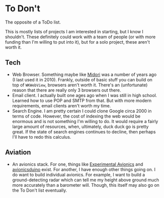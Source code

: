 # To Don't

The opposite of a ToDo list.

This is mostly lists of projects I am interested in starting, but I know I shouldn't. These definitely could work with a team of people (or with more funding than I'm willing to put into it), but for a solo project, these aren't worth it.

## Tech

- Web Browser. Something maybe like [Midori](https://en.wikipedia.org/wiki/Midori_(web_browser)) was a number of years ago (I last used it in 2010). Frankly, outside of basic stuff you can build on top of `WKWebView`, browsers aren't worth it. There's an (unfortunate) reason that there are really only 3 browsers out there.
- Email client. I actually built one ages ago when I was still in high school. Learned how to use POP and SMTP from that. But with more modern requirements, email clients aren't worth my time.
- Search Engine. I am pretty certain I could clone Google circa 2000 in terms of code. However, the cost of indexing the web would be enormous and is not something I'm willing to do. It would require a fairly large amount of resources, when, ultimately, duck duck go is pretty great. If the state of search engines continues to decline, then perhaps I'll have to redo this calculus.

## Aviation

- An avionics stack. For one, things like [Experimental Avionics](https://experimentalavionics.com) and [avionicsduino](https://avionicsduino.com/index.php/en/) exist. For another, I have enough other things going on. I do want to build individual avionics. For example, I want to build a ground-detecting radar which can tell me my height above ground much more accurately than a barometer will. Though, this itself may also go on the To Don't list eventually.
